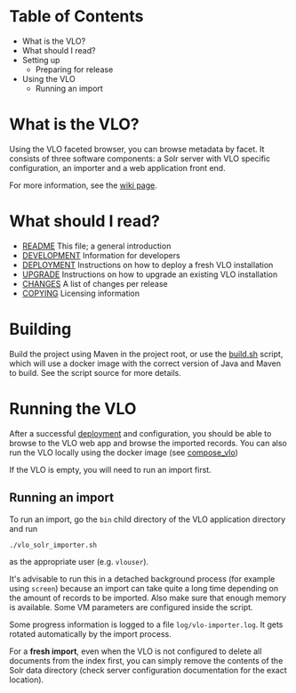 # Table of Contents
- What is the VLO? 
- What should I read? 
- Setting up
	- Preparing for release
- Using the VLO
	- Running an import
	
# What is the VLO?

Using the VLO faceted browser, you can browse metadata by facet. It consists of three
software components: a Solr server with VLO specific configuration, an importer and a
web application front end.

For more information, see the [wiki page](https://trac.clarin.eu/wiki/CmdiVirtualLanguageObservatory).

# What should I read?

- [README](README.md)
	This file; a general introduction
- [DEVELOPMENT](DEVELOPMENT.md)
	Information for developers
- [DEPLOYMENT](DEPLOYMENT.md)
	Instructions on how to deploy a fresh VLO installation
- [UPGRADE](UPGRADE.txt)
	Instructions on how to upgrade an existing VLO installation
- [CHANGES](CHANGES.txt)
	A list of changes per release
- [COPYING](LICENSE.md)
	Licensing information
	
# Building

Build the project using Maven in the project root, or use the [build.sh](./build.sh)
script, which will use a docker image with the correct version of Java and Maven to build.
See the script source for more details.


# Running the VLO 

After a successful [deployment](DEPLOYMENT.md) and configuration, you should be able to
browse to the VLO web app and browse the imported records. You can also run the VLO
locally using the docker image (see [compose_vlo](https://gitlab.com/CLARIN-ERIC/compose_vlo))

If the VLO is empty, you will need to run an import first. 

## Running an import 

To run an import, go the `bin` child directory of the VLO application directory 
and run

`./vlo_solr_importer.sh`
	
as the appropriate user (e.g. `vlouser`). 

It's advisable to run this in a detached background process (for example using 
`screen`) because an import can take quite a long time depending on the amount
of records to be imported. Also make sure that enough memory is available. 
Some VM parameters are configured inside the script.

Some progress information is logged to a file `log/vlo-importer.log`. It gets
rotated automatically by the import process.

For a __fresh import__, even when the VLO is not configured to delete all documents
from the index first, you can simply remove the contents of the Solr data 
directory (check server configuration documentation for the exact location).
